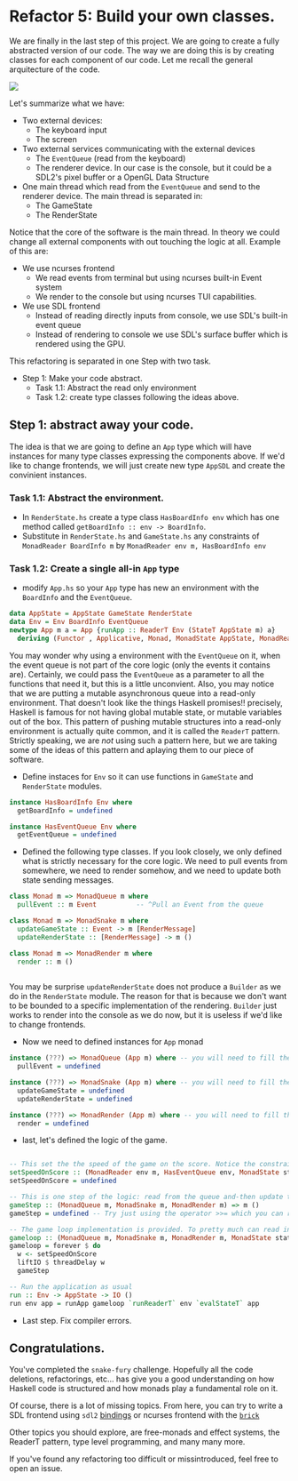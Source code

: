 # Refactor 5: Build your own classes.

We are finally in the last step of this project. We are going to create a fully abstracted version of our code. The way we are doing this is by creating classes for each component of our code. Let me recall the general arquitecture of the code.

![](../../snake-fury/assets/snake_arquitecture.png)


Let's summarize what we have:
- Two external devices:
  - The keyboard input
  - The screen
- Two external services communicating with the external devices
  - The `EventQueue` (read from the keyboard)
  - The renderer device. In our case is the console, but it could be a SDL2's pixel buffer or a OpenGL Data Structure
- One main thread which read from the `EventQueue` and send to the renderer device. The main thread is separated in:
  - The GameState
  - The RenderState

Notice that the core of the software is the main thread. In theory we could change all external components with out touching the logic at all. Example of this are:

- We use ncurses frontend
  - We read events from terminal but using ncurses built-in Event system
  - We render to the console but using ncurses TUI capabilities.
- We use SDL frontend
  - Instead of reading directly inputs from console, we use SDL's built-in event queue
  - Instead of rendering to console we use SDL's surface buffer which is rendered using the GPU. 

This refactoring is separated in one Step with two task. 
- Step 1: Make your code abstract.
  - Task 1.1: Abstract the read only environment
  - Task 1.2: create type classes following the ideas above.

## Step 1: abstract away your code. 

The idea is that we are going to define an `App` type which will have instances for many type classes expressing the components above. If we'd like to change frontends, we will just create new type `AppSDL` and create the convinient instances.

### Task 1.1: Abstract the environment. 

- In `RenderState.hs` create a type class `HasBoardInfo env` which has one method called `getBoardInfo :: env -> BoardInfo`.
- Substitute in `RenderState.hs` and `GameState.hs` any constraints of `MonadReader BoardInfo m` by `MonadReader env m, HasBoardInfo env`

### Task 1.2: Create a single all-in `App` type

- modify `App.hs` so your `App` type has new an environment with the `BoardInfo` and the `EventQueue`. 

```haskell
data AppState = AppState GameState RenderState
data Env = Env BoardInfo EventQueue
newtype App m a = App {runApp :: ReaderT Env (StateT AppState m) a}
  deriving (Functor , Applicative, Monad, MonadState AppState, MonadReader Env, MonadIO)
```

You may wonder why using a environment with the `EventQueue` on it, when the event queue is not part of the core logic (only the events it contains are). Certainly, we could pass the `EventQueue` as a parameter to all the functions that need it, but this is a little unconvient. Also, you may notice that we are putting a mutable asynchronous queue into a read-only environment. That doesn't look like the things Haskell promises!! precisely, Haskell is famous for not having global mutable state, or mutable variables out of the box. This pattern of pushing mutable structures into a read-only environment is actually quite common, and it is called the `ReaderT` pattern. Strictly speaking, we are _not_ using such a pattern here, but we are taking some of the ideas of this pattern and aplaying them to our piece of software. 

- Define instaces for `Env` so it can use functions in `GameState` and `RenderState` modules.

```haskell
instance HasBoardInfo Env where
  getBoardInfo = undefined

instance HasEventQueue Env where
  getEventQueue = undefined
```

- Defined the following type classes. If you look closely, we only defined what is strictly necessary for the core logic. We need to pull events from somewhere, we need to render somehow, and we need to update both state sending messages.

```haskell
class Monad m => MonadQueue m where
  pullEvent :: m Event          -- ^Pull an Event from the queue

class Monad m => MonadSnake m where
  updateGameState :: Event -> m [RenderMessage]
  updateRenderState :: [RenderMessage] -> m ()

class Monad m => MonadRender m where
  render :: m ()
  
```

You may be surprise `updateRenderState` does not produce a `Builder` as we do in the `RenderState` module. The reason for that is because we don't want to be bounded to a specific implementation of the rendering. `Builder` just works to render into the console as we do now, but it is useless if we'd like to change frontends.

- Now we need to defined instances for `App` monad 

```haskell
instance (???) => MonadQueue (App m) where -- you will need to fill the ???
  pullEvent = undefined

instance (???) => MonadSnake (App m) where -- you will need to fill the ???
  updateGameState = undefined
  updateRenderState = undefined

instance (???) => MonadRender (App m) where -- you will need to fill the ???
  render = undefined
```

- last, let's defined the logic of the game. 

```haskell

-- This set the the speed of the game on the score. Notice the constraint give access to all the components.
setSpeedOnScore :: (MonadReader env m, HasEventQueue env, MonadState state m, HasRenderState state, MonadIO m) => m Int
setSpeedOnScore = undefined

-- This is one step of the logic: read from the queue and-then update the game state and-then update the render state and-then render
gameStep :: (MonadQueue m, MonadSnake m, MonadRender m) => m ()
gameStep = undefined -- Try just using the operator >>= which you can read as "(m >>= f) do m and-then f"

-- The game loop implementation is provided. To pretty much can read in english.
gameloop :: (MonadQueue m, MonadSnake m, MonadRender m, MonadState state m, HasRenderState state, MonadReader env m, HasEventQueue env, MonadIO m) => m ()
gameloop = forever $ do
  w <- setSpeedOnScore 
  liftIO $ threadDelay w
  gameStep

-- Run the application as usual
run :: Env -> AppState -> IO ()
run env app = runApp gameloop `runReaderT` env `evalStateT` app

```

- Last step. Fix compiler errors.


## Congratulations.

You've completed the `snake-fury` challenge. Hopefully all the code deletions, refactorings, etc... has give you a good understanding on how Haskell code is structured and how monads play a fundamental role on it.

Of course, there is a lot of missing topics. From here, you can try to write a SDL frontend using `sdl2` [bindings](https://hackage.haskell.org/package/sdl2) or ncurses frontend with the [`brick`](https://hackage.haskell.org/package/brick)

Other topics you should explore, are free-monads and effect systems, the ReaderT pattern, type level programming, and many many more.

If you've found any refactoring too difficult or missintroduced, feel free to open an issue.